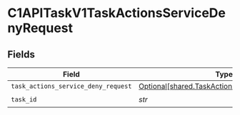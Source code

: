 # C1APITaskV1TaskActionsServiceDenyRequest


## Fields

| Field                                                                                                  | Type                                                                                                   | Required                                                                                               | Description                                                                                            |
| ------------------------------------------------------------------------------------------------------ | ------------------------------------------------------------------------------------------------------ | ------------------------------------------------------------------------------------------------------ | ------------------------------------------------------------------------------------------------------ |
| `task_actions_service_deny_request`                                                                    | [Optional[shared.TaskActionsServiceDenyRequest]](../../models/shared/taskactionsservicedenyrequest.md) | :heavy_minus_sign:                                                                                     | N/A                                                                                                    |
| `task_id`                                                                                              | *str*                                                                                                  | :heavy_check_mark:                                                                                     | N/A                                                                                                    |